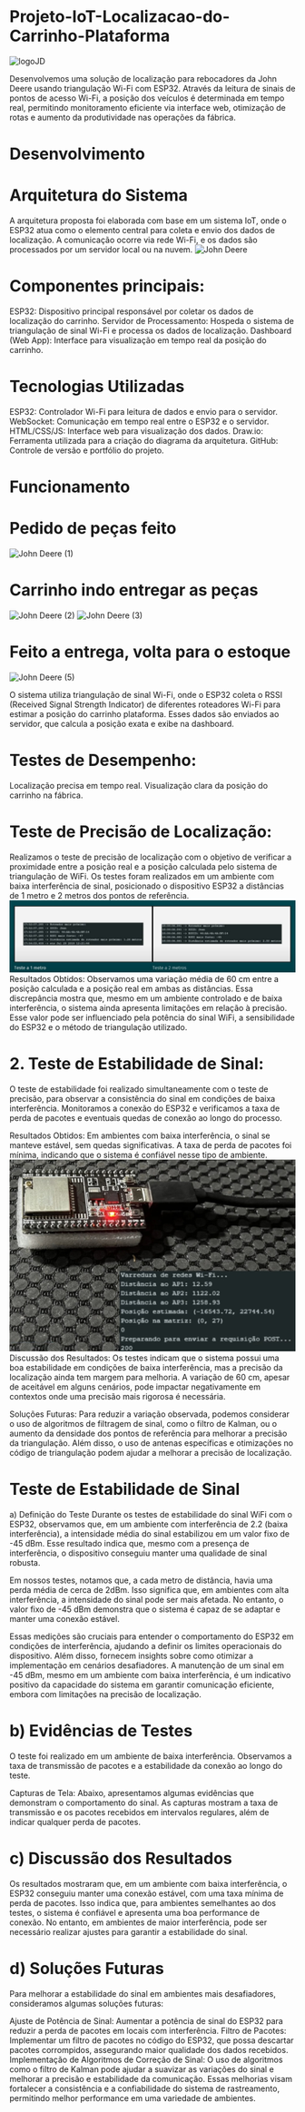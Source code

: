 # Projeto-IoT-Localizacao-do-Carrinho-Plataforma
![logoJD](https://github.com/user-attachments/assets/e011641c-6f20-4fcd-b0ac-6c3bde74d0a6)

 Desenvolvemos uma solução de localização para rebocadores da John Deere usando triangulação Wi-Fi com ESP32. Através da leitura de sinais de pontos de acesso Wi-Fi, a posição dos veículos é determinada em tempo real, permitindo monitoramento eficiente via interface web, otimização de rotas e aumento da produtividade nas operações da fábrica.
# Desenvolvimento
 # Arquitetura do Sistema
  A arquitetura proposta foi elaborada com base em um sistema IoT, onde o ESP32 atua como o elemento central para coleta e envio dos dados de localização. A comunicação ocorre via rede Wi-Fi, e os dados são processados por um servidor local ou na nuvem.
  ![John Deere](https://github.com/user-attachments/assets/0b59af4f-719c-49e8-a7d9-f9a46e8babba)
 
 # Componentes principais:
  ESP32: Dispositivo principal responsável por coletar os dados de localização do carrinho.
  Servidor de Processamento: Hospeda o sistema de triangulação de sinal Wi-Fi e processa os dados de localização.
  Dashboard (Web App): Interface para visualização em tempo real da posição do carrinho.
# Tecnologias Utilizadas
 ESP32: Controlador Wi-Fi para leitura de dados e envio para o servidor.
 WebSocket: Comunicação em tempo real entre o ESP32 e o servidor.
 HTML/CSS/JS: Interface web para visualização dos dados.
 Draw.io: Ferramenta utilizada para a criação do diagrama da arquitetura.
 GitHub: Controle de versão e portfólio do projeto.
# Funcionamento
 # Pedido de peças feito
 
 ![John Deere (1)](https://github.com/user-attachments/assets/c5f051c7-4f3d-4cf7-b1d4-36632bf4eaf4)
 
 # Carrinho indo entregar as peças 
 
 ![John Deere (2)](https://github.com/user-attachments/assets/30add42b-72e8-488c-9b79-b0d80fad1f3f)
 ![John Deere (3)](https://github.com/user-attachments/assets/e374ab92-9d37-4ecb-ba24-f75a1950e54c)

# Feito a entrega, volta para o estoque

 ![John Deere (5)](https://github.com/user-attachments/assets/3108be6e-ac76-40ab-8597-6cb6873a57ed)
 
 O sistema utiliza triangulação de sinal Wi-Fi, onde o ESP32 coleta o RSSI (Received Signal Strength Indicator) de diferentes roteadores Wi-Fi para estimar a posição do carrinho plataforma. Esses dados são enviados ao servidor, que calcula a posição exata e exibe na dashboard.
# Testes de Desempenho:
  Localização precisa em tempo real.
  Visualização clara da posição do carrinho na fábrica.
  
 # Teste de Precisão de Localização: 
  Realizamos o teste de precisão de localização com o objetivo de verificar a proximidade entre a posição real e a posição calculada pelo sistema de triangulação de WiFi. Os testes foram realizados em um ambiente com baixa interferência de sinal, posicionado o dispositivo ESP32 a distâncias de 1 metro e 2 metros dos pontos de referência.
  ![ImagemTest)](assets/ImagemTest.jpeg)
 Resultados Obtidos:
 Observamos uma variação média de 60 cm entre a posição calculada e a posição real em ambas as distâncias. Essa discrepância mostra que, mesmo em um ambiente controlado e de baixa interferência, o sistema ainda apresenta limitações em relação à precisão. Esse valor pode ser influenciado pela potência do sinal WiFi, a sensibilidade do ESP32 e o método de triangulação utilizado.
 
# 2. Teste de Estabilidade de Sinal:
  O teste de estabilidade foi realizado simultaneamente com o teste de precisão, para observar a consistência do sinal em condições de baixa interferência. Monitoramos a conexão do ESP32 e verificamos a taxa de perda de pacotes e eventuais quedas de conexão ao longo do processo.

  Resultados Obtidos:
  Em ambientes com baixa interferência, o sinal se manteve estável, sem quedas significativas. A taxa de perda de pacotes foi mínima, indicando que o sistema é confiável nesse tipo de ambiente.
   ![EspFuncionando)](assets/EspFuncionando.jpeg)
 Discussão dos Resultados:
  Os testes indicam que o sistema possui uma boa estabilidade em condições de baixa interferência, mas a precisão da localização ainda tem margem para melhoria. A variação de 60 cm, apesar de aceitável em alguns cenários, pode impactar negativamente em contextos onde uma precisão mais rigorosa é necessária.

 Soluções Futuras:
  Para reduzir a variação observada, podemos considerar o uso de algoritmos de filtragem de sinal, como o filtro de Kalman, ou o aumento da densidade dos pontos de referência para melhorar a precisão da triangulação. Além disso, o uso de antenas específicas e otimizações no código de triangulação podem ajudar a melhorar a precisão de localização.


# Teste de Estabilidade de Sinal
a) Definição do Teste
 Durante os testes de estabilidade do sinal WiFi com o ESP32, observamos que, em um ambiente com interferência de 2.2 (baixa interferência), a intensidade média do sinal estabilizou em um valor fixo de -45 dBm. Esse resultado indica que, mesmo com a presença de interferência, o dispositivo conseguiu manter uma qualidade de sinal robusta.

 Em nossos testes, notamos que, a cada metro de distância, havia uma perda média de cerca de 2dBm. Isso significa que, em ambientes com alta interferência, a intensidade do sinal pode ser mais afetada. No entanto, o valor fixo de -45 dBm demonstra que o sistema é capaz de se adaptar e manter uma conexão estável.

 Essas medições são cruciais para entender o comportamento do ESP32 em condições de interferência, ajudando a definir os limites operacionais do dispositivo. Além disso, fornecem insights sobre como otimizar a implementação em cenários desafiadores. A manutenção de um sinal em -45 dBm, mesmo em um ambiente com baixa interferência, é um indicativo positivo da capacidade do sistema em garantir comunicação eficiente, embora com limitações na precisão de localização.

# b) Evidências de Testes
 O teste foi realizado em um ambiente de baixa interferência. Observamos a taxa de transmissão de pacotes e a estabilidade da conexão ao longo do teste.

Capturas de Tela: Abaixo, apresentamos algumas evidências que demonstram o comportamento do sinal. As capturas mostram a taxa de transmissão e os pacotes recebidos em intervalos regulares, além de indicar qualquer perda de pacotes.

# c) Discussão dos Resultados
 Os resultados mostraram que, em um ambiente com baixa interferência, o ESP32 conseguiu manter uma conexão estável, com uma taxa mínima de perda de pacotes. Isso indica que, para ambientes semelhantes ao dos testes, o sistema é confiável e apresenta uma boa performance de conexão. No entanto, em ambientes de maior interferência, pode ser necessário realizar ajustes para garantir a estabilidade do sinal.

# d) Soluções Futuras
 Para melhorar a estabilidade do sinal em ambientes mais desafiadores, consideramos algumas soluções futuras:

Ajuste de Potência de Sinal: Aumentar a potência de sinal do ESP32 para reduzir a perda de pacotes em locais com interferência.
Filtro de Pacotes: Implementar um filtro de pacotes no código do ESP32, que possa descartar pacotes corrompidos, assegurando maior qualidade dos dados recebidos.
Implementação de Algoritmos de Correção de Sinal: O uso de algoritmos como o filtro de Kalman pode ajudar a suavizar as variações do sinal e melhorar a precisão e estabilidade da comunicação.
Essas melhorias visam fortalecer a consistência e a confiabilidade do sistema de rastreamento, permitindo melhor performance em uma variedade de ambientes.



